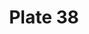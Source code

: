 ---
pid: '38'
an: '6'
title: Plate 38
rev_year: 
_date: 25 mai 1798
caption: Cheveux à la Titus, petit fichu quadrille mantelet gaze, garni en dentelle.
  Dessiné sur le Blvd de la Magdeleine.
translation: Hairstyle à la Titus small, short cape with a quadrille pattern, gaze
  mantle embellished with lace. Drawn on the Blvd Madeleine.
student: Sarah Bigler
keywords: "[ cheveux à la Titus: (a short hairstyle, named after François Joseph Talma’s
  appearance in the role of the Roman Emperor in Voltaire’s play Brutus from May 1791.)
  ]"
permalink: /plates/38/
layout: plate-page
---